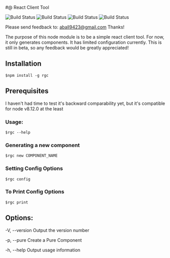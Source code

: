 #@ React Client Tool

![Build Status](https://img.shields.io/badge/dependencies-up_to_date-brightgreen.svg)  ![Build Status](https://img.shields.io/badge/dev_dependencies-up_to_date-brightgreen.svg)
![Build Status](https://img.shields.io/badge/npm-v6.2.4-blue.svg) ![Build Status](https://img.shields.io/badge/license-MIT-green.svg)

Please send feedback to: aball9423@gmail.com
Thanks!

The purpose of this node module is to be a simple react client tool.  For now, it only generates components.  It has limited configuration currently. This is still in beta, so any feedback would be greatly appreciated! 

## Installation
	$npm install -g rgc
## Prerequisites
I haven't had time to test it's backward comparability yet, but it's compatible for node v8.12.0 at the least


### Usage:

	$rgc --help

### Generating a new component
	$rgc new COMPONENT_NAME
### Setting Config Options
	$rgc config
### To Print Config Options
	$rgc print

  

## Options:

-V, --version Output the version number

-p, --pure Create a Pure Component

-h, --help Output usage information

  
  


